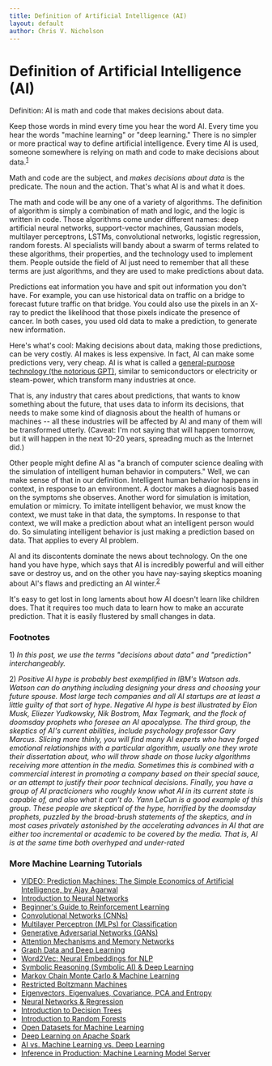 ```yaml
---
title: Definition of Artificial Intelligence (AI)
layout: default
author: Chris V. Nicholson
---
```


# Definition of Artificial Intelligence (AI)

Definition: AI is math and code that makes decisions about data. 

Keep those words in mind every time you hear the word AI. Every time you hear the words "machine learning" or "deep learning." There is no simpler or more practical way to define artificial intelligence. Every time AI is used, someone somewhere is relying on math and code to make decisions about data.<sup>[1](#one)</sup>  

Math and code are the subject, and *makes decisions about data* is the predicate. The noun and the action. That's what AI is and what it does.

The math and code will be any one of a variety of algorithms. The definition of algorithm is simply a combination of math and logic, and the logic is written in code. Those algorithms come under different names: deep artificial neural networks, support-vector machines, Gaussian models, multilayer perceptrons, LSTMs, convolutional networks, logistic regression, random forests. AI specialists will bandy about a swarm of terms related to these algorithms, their properties, and the technology used to implement them. People outside the field of AI just need to remember that all these terms are just algorithms, and they are used to make predictions about data.

Predictions eat information you have and spit out information you don't have. For example, you can use historical data on traffic on a bridge to forecast future traffic on that bridge. You could also use the pixels in an X-ray to predict the likelihood that those pixels indicate the presence of cancer. In both cases, you used old data to make a prediction, to generate new information. 

Here's what's cool: Making decisions about data, making those predictions, can be very costly. AI makes is less expensive. In fact, AI can make some predictions very, very cheap. AI is what is called a [general-purpose technology (the notorious GPT)](http://www.nyu.edu/econ/user/jovanovi/JovRousseauGPT.pdf), similar to semiconductors or electricity or steam-power, which transform many industries at once.  

That is, any industry that cares about predictions, that wants to know something about the future, that uses data to inform its decisions, that needs to make some kind of diagnosis about the health of humans or machines -- all these industries will be affected by AI and many of them will be transformed utterly. (Caveat: I'm not saying that will happen tomorrow, but it will happen in the next 10-20 years, spreading much as the Internet did.)

Other people might define AI as "a branch of computer science dealing with the simulation of intelligent human behavior in computers." Well, we can make sense of that in our definition. Intelligent human behavior happens in context, in response to an environment. A doctor makes a diagnosis based on the symptoms she observes. Another word for simulation is imitation, emulation or mimicry. To imitate intelligent behavior, we must know the context, we must take in that data, the symptoms. In response to that context, we will make a prediction about what an intelligent person would do. So simulating intelligent behavior is just making a prediction based on data. That applies to every AI problem. 

AI and its discontents dominate the news about technology. On the one hand you have hype, which says that AI is incredibly powerful and will either save or destroy us, and on the other you have nay-saying skeptics moaning about AI's flaws and predicting an AI winter.<sup>[2](#two)</sup>  

It's easy to get lost in long laments about how AI doesn't learn like children does. That it requires too much data to learn how to make an accurate prediction. That it is easily flustered by small changes in data. 

### Footnotes

<a name="one">1)</a> *In this post, we use the terms "decisions about data" and "prediction" interchangeably.* 

<a name="two">2)</a> *Positive AI hype is probably best exemplified in IBM's Watson ads. Watson can do anything including designing your dress and choosing your future spouse. Most large tech companies and all AI startups are at least a little guilty of that sort of hype. Negative AI hype is best illustrated by Elon Musk, Eliezer Yudkowsky, Nik Bostrom, Max Tegmark, and the flock of doomsday prophets who foresee an AI apocalypse. The third group, the skeptics of AI's current abilities, include psychology professor Gary Marcus. Slicing more thinly, you will find many AI experts who have forged emotional relationships with a particular algorithm, usually one they wrote their dissertation about, who will throw shade on those lucky algorithms receiving more attention in the media. Sometimes this is combined with a commercial interest in promoting a company based on their special sauce, or an attempt to justify their poor technical decisions. Finally, you have a group of AI practicioners who roughly know what AI in its current state is capable of, and also what it can't do. Yann LeCun is a good example of this group. These people are skeptical of the hype, horrified by the doomsday prophets, puzzled by the broad-brush statements of the skeptics, and in most cases privately astonished by the accelerating advances in AI that are either too incremental or academic to be covered by the media. That is, AI is at the same time both overhyped and under-rated*


### <a name="beginner">More Machine Learning Tutorials</a>

* [VIDEO: Prediction Machines: The Simple Economics of Artificial Intelligence, by Ajay Agarwal](https://www.youtube.com/watch?reload=9&v=Q4o56nufXTw)
* [Introduction to Neural Networks](./neuralnet-overview.html)
* [Beginner's Guide to Reinforcement Learning](./deepreinforcementlearning.html)
* [Convolutional Networks (CNNs)](./convolutionalnetwork.html)
* [Multilayer Perceptron (MLPs) for Classification](./multilayerperceptron)
* [Generative Adversarial Networks (GANs)](./generative-adversarial-network)
* [Attention Mechanisms and Memory Networks](./attention-memory-network)
* [Graph Data and Deep Learning](./graphanalytics.html)
* [Word2Vec: Neural Embeddings for NLP](./word2vec.html)
* [Symbolic Reasoning (Symbolic AI) & Deep Learning](./symbolicreasoning.html)
* [Markov Chain Monte Carlo & Machine Learning](/markovchainmontecarlo.html)
* [Restricted Boltzmann Machines](./restrictedboltzmannmachine.html)
* [Eigenvectors, Eigenvalues, Covariance, PCA and Entropy](./eigenvector.html)
* [Neural Networks & Regression](./logistic-regression.html)
* [Introduction to Decision Trees](./decision-tree.html)
* [Introduction to Random Forests](./random-forest.html)
* [Open Datasets for Machine Learning](./opendata.html)
* [Deep Learning on Apache Spark](./spark.html)
* [AI vs. Machine Learning vs. Deep Learning](./ai-machinelearning-deeplearning.html)
* [Inference in Production: Machine Learning Model Server](./machine-learning-server.html)
